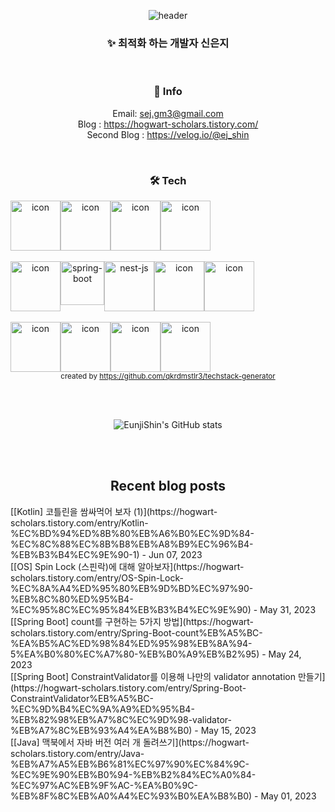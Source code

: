 <div align="center">

![header](https://capsule-render.vercel.app/api?type=waving&color=0:e0c3fc,100:a6c1ee&height=300&section=header&text=Woody's%20github&fontSize=90&fontColor=FFFFFF)
### ✨ 최적화 하는 개발자 신은지

</br>

 ### 🌱 Info 
Email: sej.gm3@gmail.com </br>
Blog : https://hogwart-scholars.tistory.com/ </br>
Second Blog : https://velog.io/@ej_shin 

</br>

### 🛠 Tech 
<p align="center">
<div style="display: flex; align-items: flex-start;">
<img src="https://techstack-generator.vercel.app/java-icon.svg" alt="icon" width="80" height="80" />
<img src="https://techstack-generator.vercel.app/js-icon.svg" alt="icon" width="80" height="80" />
<img src="https://techstack-generator.vercel.app/ts-icon.svg" alt="icon" width="80" height="80" />
<img src="https://techstack-generator.vercel.app/python-icon.svg" alt="icon" width="80" height="80" />
</div> </br>
<div style="display: flex; align-items: flex-start;">
<img src="https://techstack-generator.vercel.app/restapi-icon.svg" alt="icon" width="80" height="80" />
<img src="https://user-images.githubusercontent.com/38103085/181780616-1a299b1f-990a-468b-b708-dec753ba7851.png" alt="spring-boot" wide="70" height="70">
<img src="https://user-images.githubusercontent.com/38103085/201467463-63243cca-c2b4-4fef-8370-1e9327c50c84.svg" alt= "nest-js" wide="80" height="80">
<img src="https://techstack-generator.vercel.app/django-icon.svg" alt="icon" width="80" height="80" />
<img src="https://techstack-generator.vercel.app/graphql-icon.svg" alt="icon" width="80" height="80" />
</div> </br>
<div style="display: flex; align-items: flex-start;">
<img src="https://techstack-generator.vercel.app/mysql-icon.svg" alt="icon" width="80" height="80" />
<img src="https://techstack-generator.vercel.app/aws-icon.svg" alt="icon" width="80" height="80" />
<img src="https://techstack-generator.vercel.app/docker-icon.svg" alt="icon" width="80" height="80" />
<img src="https://techstack-generator.vercel.app/github-icon.svg" alt="icon" width="80" height="80" />
</div>
<sub>created by <a href="https://github.com/qkrdmstlr3/techstack-generator" target="_blank">https://github.com/qkrdmstlr3/techstack-generator</a>
</sub>  
</p>

</br></br>

![EunjiShin's GitHub stats](https://github-readme-stats.vercel.app/api?username=EunjiShin&show_icons=true&theme=buefy)

</br></br>

## Recent blog posts

</div>
[[Kotlin] 코틀린을 쌈싸먹어 보자 (1)](https://hogwart-scholars.tistory.com/entry/Kotlin-%EC%BD%94%ED%8B%80%EB%A6%B0%EC%9D%84-%EC%8C%88%EC%8B%B8%EB%A8%B9%EC%96%B4-%EB%B3%B4%EC%9E%90-1) - Jun 07, 2023<br>
[[OS] Spin Lock (스핀락)에 대해 알아보자](https://hogwart-scholars.tistory.com/entry/OS-Spin-Lock-%EC%8A%A4%ED%95%80%EB%9D%BD%EC%97%90-%EB%8C%80%ED%95%B4-%EC%95%8C%EC%95%84%EB%B3%B4%EC%9E%90) - May 31, 2023<br>
[[Spring Boot] count를 구현하는 5가지 방법](https://hogwart-scholars.tistory.com/entry/Spring-Boot-count%EB%A5%BC-%EA%B5%AC%ED%98%84%ED%95%98%EB%8A%94-5%EA%B0%80%EC%A7%80-%EB%B0%A9%EB%B2%95) - May 24, 2023<br>
[[Spring Boot] ConstraintValidator를 이용해 나만의 validator annotation 만들기](https://hogwart-scholars.tistory.com/entry/Spring-Boot-ConstraintValidator%EB%A5%BC-%EC%9D%B4%EC%9A%A9%ED%95%B4-%EB%82%98%EB%A7%8C%EC%9D%98-validator-%EB%A7%8C%EB%93%A4%EA%B8%B0) - May 15, 2023<br>
[[Java] 맥북에서 자바 버전 여러 개 돌려쓰기](https://hogwart-scholars.tistory.com/entry/Java-%EB%A7%A5%EB%B6%81%EC%97%90%EC%84%9C-%EC%9E%90%EB%B0%94-%EB%B2%84%EC%A0%84-%EC%97%AC%EB%9F%AC-%EA%B0%9C-%EB%8F%8C%EB%A0%A4%EC%93%B0%EA%B8%B0) - May 01, 2023<br>

